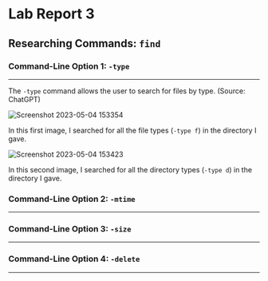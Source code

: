# Lab Report 3

## Researching Commands: `find`

### Command-Line Option 1: `-type`
---
The `-type` command allows the user to search for files by type. (Source: ChatGPT) 

![Screenshot 2023-05-04 153354](https://user-images.githubusercontent.com/88350907/236343919-5749850e-1456-4bfc-885c-5fe00e9677cf.jpg)

In this first image, I searched for all the file types (`-type f`) in the directory I gave.

![Screenshot 2023-05-04 153423](https://user-images.githubusercontent.com/88350907/236343931-fde871a1-fdad-44ed-8711-e38ae0860661.jpg)

In this second image, I searched for all the directory types (`-type d`) in the directory I gave.

### Command-Line Option 2: `-mtime`
---

### Command-Line Option 3: `-size`
---

### Command-Line Option 4: `-delete`
---
